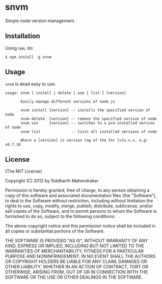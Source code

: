 # snvm

Simple node version management.

## Installation

Using `npm`, do:

```
$ npm install -g snvm
```

## Usage

`snvm` is dead easy to use:

```
usage: snvm [ install | delete | use | list ] [version]

       Easily manage different versions of node.js

       snvm install [version] -- installs the specified version of node
       snvm delete  [version] -- remove the specified version of node
       snvm use     [version] -- switches to a pre-installed version of node
       snvm list              -- lists all installed versions of node

       Where a [version] is version tag of the for [v]x.x.x, e.g: v0.7.10
```

## License

(The MIT License)

Copyright (C) 2012 by Siddharth Mahendraker

Permission is hereby granted, free of charge, to any person obtaining a copy
of this software and associated documentation files (the "Software"), to deal
in the Software without restriction, including without limitation the rights
to use, copy, modify, merge, publish, distribute, sublicense, and/or sell
copies of the Software, and to permit persons to whom the Software is
furnished to do so, subject to the following conditions:

The above copyright notice and this permission notice shall be included in
all copies or substantial portions of the Software.

THE SOFTWARE IS PROVIDED "AS IS", WITHOUT WARRANTY OF ANY KIND, EXPRESS OR
IMPLIED, INCLUDING BUT NOT LIMITED TO THE WARRANTIES OF MERCHANTABILITY,
FITNESS FOR A PARTICULAR PURPOSE AND NONINFRINGEMENT. IN NO EVENT SHALL THE
AUTHORS OR COPYRIGHT HOLDERS BE LIABLE FOR ANY CLAIM, DAMAGES OR OTHER
LIABILITY, WHETHER IN AN ACTION OF CONTRACT, TORT OR OTHERWISE, ARISING FROM,
OUT OF OR IN CONNECTION WITH THE SOFTWARE OR THE USE OR OTHER DEALINGS IN
THE SOFTWARE.
